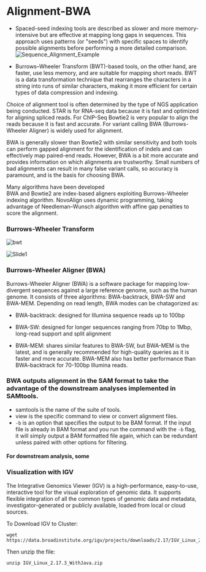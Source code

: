 # Alignment-BWA

- Spaced-seed indexing tools are described as slower and more memory-intensive but are effective at mapping long gaps in sequences. This approach uses patterns (or "seeds") with specific spaces to identify possible alignments before performing a more detailed comparison.
![Sequence_Alignment_Example](https://github.com/btayhan/Alignment-BWA/assets/144340455/398261af-e2d0-4bee-a5e8-bc9aa8be793e)

- Burrows–Wheeler Transform (BWT)-based tools, on the other hand, are faster, use less memory, and are suitable for mapping short reads. BWT is a data transformation technique that rearranges the characters in a string into runs of similar characters, making it more efficient for certain types of data compression and indexing.

Choice of alignment tool is often determined by the type of NGS application being conducted. STAR is for RNA-seq data because it is fast and optimized for aligning spliced reads. For ChIP-Seq Bowtie2 is very popular to align the reads because it is fast and accurate. For variant calling BWA (Burrows-Wheeler Aligner) is widely used for alignment.

BWA is generally slower than Bowtie2 with similar sensitivity and both tools can perform gapped alignment for the identification of indels and can effectively map paired-end reads. However, BWA is a bit more accurate and provides information on which alignments are trustworthy. Small numbers of bad alignments can result in many false variant calls, so accuracy is paramount, and is the basis for choosing BWA.



Many algorithms have been developed  
BWA and Bowtie2 are index-based aligners exploiting Burrows–Wheeler indexing algorithm. 
NovoAlign uses dynamic programming, taking advantage of Needleman–Wunsch algorithm with affine gap penalties to score the alignment. 



### Burrows-Wheeler Transform
![bwt](https://github.com/btayhan/Alignment-BWA/assets/144340455/f02ebee7-4d5d-4396-a4b4-5746c567904d)

![Slide1](https://github.com/btayhan/Alignment-BWA/assets/144340455/1a256d5a-9188-4f0b-8326-bf11c5d73e15)

### Burrows-Wheeler Aligner (BWA) 

Burrows-Wheeler Aligner (BWA) is a software package for mapping low-divergent sequences against a large reference genome, such as the human genome. It consists of three algorithms: BWA-backtrack, BWA-SW and BWA-MEM. Depending on read length, BWA modes can be chatagorized as:

- BWA-backtrack: designed for Illumina sequence reads up to 100bp

- BWA-SW: designed for longer sequences ranging from 70bp to 1Mbp, long-read support and split alignment

- BWA-MEM: shares similar features to BWA-SW, but BWA-MEM is the latest, and is generally recommended for high-quality queries as it is faster and more accurate. BWA-MEM also has better performance than BWA-backtrack for 70-100bp Illumina reads.

### BWA outputs alignment in the SAM format to take the advantage of the downstream analyses implemented in SAMtools.

- samtools is the name of the suite of tools.
- view is the specific command to view or convert alignment files.
- `-b` is an option that specifies the output to be BAM format. If the input file is already in BAM format and you run the command with the `-b` flag, it will simply output a BAM formatted file again, which can be redundant unless paired with other options for filtering.

#### For downstream analysis, some 

### Visualization with IGV
The Integrative Genomics Viewer (IGV) is a high-performance, easy-to-use, interactive tool for the visual exploration of genomic data. It supports flexible integration of all the common types of genomic data and metadata, investigator-generated or publicly available, loaded from local or cloud sources.

To Download IGV to Cluster:

```
wget https://data.broadinstitute.org/igv/projects/downloads/2.17/IGV_Linux_2.17.3_WithJava.zip

```
Then unzip the file:

```
unzip IGV_Linux_2.17.3_WithJava.zip

```



